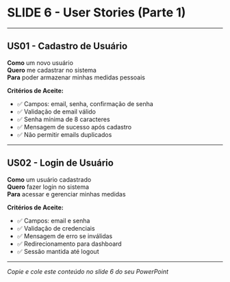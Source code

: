 # SLIDE 6 - User Stories (Parte 1)

---

## US01 - Cadastro de Usuário
**Como** um novo usuário  
**Quero** me cadastrar no sistema  
**Para** poder armazenar minhas medidas pessoais

**Critérios de Aceite:**
- ✅ Campos: email, senha, confirmação de senha
- ✅ Validação de email válido
- ✅ Senha mínima de 8 caracteres
- ✅ Mensagem de sucesso após cadastro
- ✅ Não permitir emails duplicados

---

## US02 - Login de Usuário
**Como** um usuário cadastrado  
**Quero** fazer login no sistema  
**Para** acessar e gerenciar minhas medidas

**Critérios de Aceite:**
- ✅ Campos: email e senha
- ✅ Validação de credenciais
- ✅ Mensagem de erro se inválidas
- ✅ Redirecionamento para dashboard
- ✅ Sessão mantida até logout

---

*Copie e cole este conteúdo no slide 6 do seu PowerPoint*

